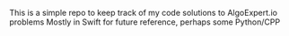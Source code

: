 This is a simple repo to keep track of my code solutions to AlgoExpert.io problems
Mostly in Swift for future reference, perhaps some Python/CPP
